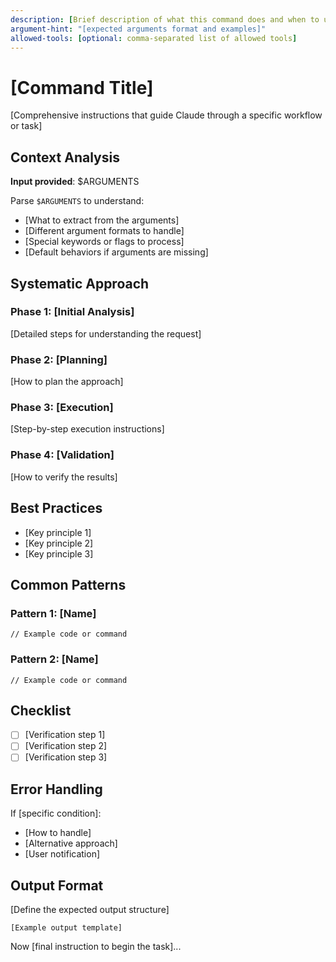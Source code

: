 ```yaml
---
description: [Brief description of what this command does and when to use it]
argument-hint: "[expected arguments format and examples]"
allowed-tools: [optional: comma-separated list of allowed tools]
---
```


# [Command Title]

[Comprehensive instructions that guide Claude through a specific workflow or task]

## Context Analysis

**Input provided**: $ARGUMENTS

Parse `$ARGUMENTS` to understand:
- [What to extract from the arguments]
- [Different argument formats to handle]
- [Special keywords or flags to process]
- [Default behaviors if arguments are missing]

## Systematic Approach

### Phase 1: [Initial Analysis]

[Detailed steps for understanding the request]

### Phase 2: [Planning]

[How to plan the approach]

### Phase 3: [Execution]

[Step-by-step execution instructions]

### Phase 4: [Validation]

[How to verify the results]

## Best Practices

- [Key principle 1]
- [Key principle 2]
- [Key principle 3]

## Common Patterns

### Pattern 1: [Name]
```[language]
// Example code or command
```

### Pattern 2: [Name]
```[language]
// Example code or command
```

## Checklist

- [ ] [Verification step 1]
- [ ] [Verification step 2]
- [ ] [Verification step 3]

## Error Handling

If [specific condition]:
- [How to handle]
- [Alternative approach]
- [User notification]

## Output Format

[Define the expected output structure]

```[format]
[Example output template]
```

Now [final instruction to begin the task]...
